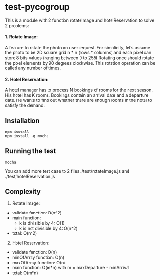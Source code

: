 # test-pycogroup
This is a module with 2 function rotateImage and hotelReservation to solve 2 problems:
#### 1. Rotate Image:
A feature to rotate the photo on user request.
For simplicity, let’s assume the photo to be 2D square grid n * n (rows * columns) and each pixel can store 8 bits values (ranging between 0 to 255)
Rotating once should rotate the pixel elements by 90 degrees clockwise. This rotation operation can be called any number of times.
#### 2. Hotel Reservation:
A hotel manager has to process N bookings of rooms for the next season. His hotel has K rooms. Bookings contain an arrival date and a departure date. He wants to find out whether there are enough rooms in the hotel to satisfy the demand.
## Installation
```
npm install
npm install -g mocha
```
## Running the test
```
mocha
```
You can add more test case to 2 files ./test/rotateImage.js and ./test/hotelReservation.js
## Complexity
1. Rotate Image:
- validate function: O(n^2)
- main function:
    * k is divisible by 4: O(1)
    * k is not divisible by 4: O(n^2)
- total: O(n^2)
2. Hotel Reservation:
- validate function: O(n)
- minOfArray function: O(n)
- maxOfArray function: O(n)
- main function: O(m*n) with m = maxDeparture - minArrival
- total: O(m*n)